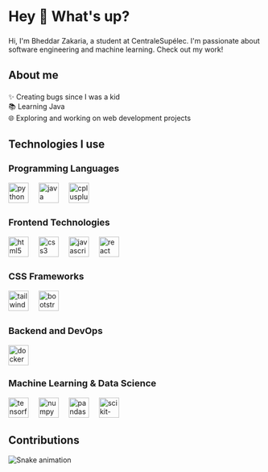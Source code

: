 <h1 align="left">Hey 👋 What's up?</h1>

###

<p align="left">Hi, I'm Bheddar Zakaria, a student at CentraleSupélec. I'm passionate about software engineering and machine learning. Check out my work!</p>

###

<h2 align="left">About me</h2>

###

<p align="left">✨ Creating bugs since I was a kid<br>📚 Learning Java<br>🌐 Exploring and working on web development projects</p>

###

<h2 align="left">Technologies I use</h2>

<div align="left">
  <!-- Programming Languages -->
  <h3 style="font-size: 18px;">Programming Languages</h3>
  <img src="https://cdn.jsdelivr.net/gh/devicons/devicon/icons/python/python-original.svg" height="40" alt="python logo" />
  <img width="12" />
  <img src="https://cdn.jsdelivr.net/gh/devicons/devicon/icons/java/java-original.svg" height="40" alt="java logo" />
  <img width="12" />
  <img src="https://cdn.jsdelivr.net/gh/devicons/devicon/icons/cplusplus/cplusplus-original.svg" height="40" alt="cplusplus logo" />
</div>

<div align="left">
  <!-- Frontend Technologies -->
  <h3 style="font-size: 18px;">Frontend Technologies</h3>
  <img src="https://cdn.jsdelivr.net/gh/devicons/devicon/icons/html5/html5-original.svg" height="40" alt="html5 logo" />
  <img width="12" />
  <img src="https://cdn.jsdelivr.net/gh/devicons/devicon/icons/css3/css3-original.svg" height="40" alt="css3 logo" />
  <img width="12" />
  <img src="https://cdn.jsdelivr.net/gh/devicons/devicon/icons/javascript/javascript-original.svg" height="40" alt="javascript logo" />
  <img width="12" />
  <img src="https://cdn.jsdelivr.net/gh/devicons/devicon/icons/react/react-original.svg" height="40" alt="react logo" />
</div>

<div align="left">
  <!-- CSS Frameworks -->
  <h3 style="font-size: 18px;">CSS Frameworks</h3>
  <img src="https://cdn.jsdelivr.net/gh/devicons/devicon/icons/tailwindcss/tailwindcss-original.svg" height="40" alt="tailwindcss logo" />
  <img width="12" />
  <img src="https://cdn.jsdelivr.net/gh/devicons/devicon/icons/bootstrap/bootstrap-original.svg" height="40" alt="bootstrap logo" />
</div>

<div align="left">
  <!-- Backend and DevOps -->
  <h3 style="font-size: 18px;">Backend and DevOps</h3>
  <img src="https://cdn.jsdelivr.net/gh/devicons/devicon/icons/docker/docker-original-wordmark.svg" height="40" alt="docker logo" />
</div>

<div align="left">
  <!-- Machine Learning & Data Science -->
  <h3 style="font-size: 18px;">Machine Learning & Data Science</h3>
  <img src="https://cdn.jsdelivr.net/gh/devicons/devicon/icons/tensorflow/tensorflow-original.svg" height="40" alt="tensorflow logo" />
  <img width="12" />
  <img src="https://cdn.jsdelivr.net/gh/devicons/devicon/icons/numpy/numpy-original.svg" height="40" alt="numpy logo" />
  <img width="12" />
  <img src="https://cdn.jsdelivr.net/gh/devicons/devicon/icons/pandas/pandas-original.svg" height="40" alt="pandas logo" />
  <img width="12" />
  <img src="https://upload.wikimedia.org/wikipedia/commons/0/05/Scikit_learn_logo_small.svg" height="40" alt="scikit-learn logo" />
</div>



###

<h2 align="left">Contributions</h2>

<img src="https://raw.githubusercontent.com/zikous/zikous/output/snake.svg" alt="Snake animation" />
